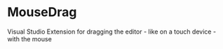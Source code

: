 # MouseDrag
Visual Studio Extension for dragging the editor - like on a touch device - with the mouse
